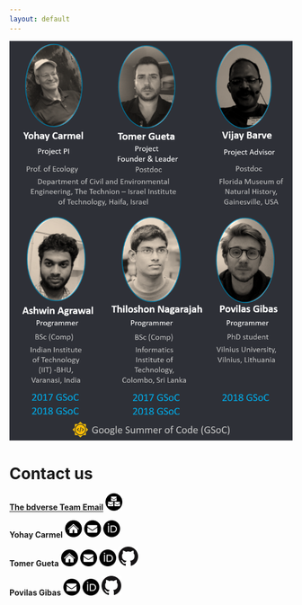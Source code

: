 ```yaml
---
layout: default
---
```


![](assets/images/the-team.png)

# Contact us

<a href="mailto:bdverse-team@googlegroups.com" target="_blank">**The bdverse Team Email**</a>
<a href="mailto:bdverse-team@googlegroups.com" target="_blank"><img src="assets/images/team_email.png" alt="The bdverse team group Email" title= "Email the bdverse team" width="30"/></a>

**Yohay Carmel**
<a href="https://ecologylab.net.technion.ac.il/" target="_blank"><img src="assets/images/homepage.png" alt="Carmel's Ecology Lab" title= "Carmel's Ecology Lab" width="30"/></a>
<a href="mailto:yohay@cv.technion.ac.il" target="_blank"><img src="assets/images/mail.png" alt="Yohay Carmel Email" title= "Email Yohay" width="30"/></a>
<a href="https://orcid.org/0000-0002-5883-0184" target="_blank"><img src="assets/images/ORCID.png" alt="Yohay Carmel ORCID ID" title= "ORCID: Yohay Carmel" width="30"/></a>

**Tomer Gueta**
<a href="https://ecologylab.net.technion.ac.il/2015/01/20/tomer-gueta/" target="_blank"><img src="assets/images/homepage.png" alt="Tomer in the Carmel's Ecology Lab" title= "Tomer in theCarmel's Ecology Lab" width="30"/></a>
<a href="mailto:tomer.gu@gmail.com" target="_blank"><img src="assets/images/mail.png" alt="Yohay Carmel Email" title= "Email Yohay" width="30"/></a>
<a href="https://orcid.org/0000-0003-1557-8596" target="_blank"><img src="assets/images/ORCID.png" alt="Tomer Gueta ORCID ID" title= "ORCID: Tomer Gueta" width="30"/></a>
<a href="https://github.com/tom-gu" target="_blank"><img src="assets/images/Github.png" alt="Tomer's GitHub profile" title= "Tomer Gueta on GitHub" width="35"/></a>

**Povilas Gibas**
<a href="mailto:povilasgibas@gmail.com " target="_blank"><img src="assets/images/mail.png" alt="Povilas Gibas Email" title= "Email Povilas" width="30"/></a>
<a href="https://orcid.org/0000-0001-5311-6021" target="_blank"><img src="assets/images/ORCID.png" alt="Povilas Gibas ORCID ID" title= "ORCID: Povilas Gibas" width="30"/></a>
<a href="https://github.com/PoGibas" target="_blank"><img src="assets/images/Github.png" alt="Povilas's GitHub profile" title= "Povilas Gibas on GitHub" width="35"/></a>